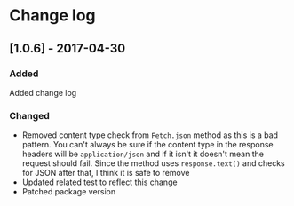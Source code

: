 # Change log

## [1.0.6] - 2017-04-30
### Added
Added change log

### Changed
* Removed content type check from `Fetch.json` method as this is a bad pattern. You can't always be sure if the content type in the response headers will be `application/json` and if it isn't it doesn't mean the request should fail. Since the method uses `response.text()` and checks for JSON after that, I think it is safe to remove
* Updated related test to reflect this change
* Patched package version
